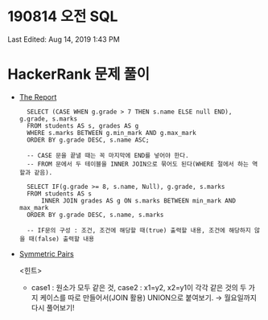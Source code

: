 # 190814 오전 SQL

Last Edited: Aug 14, 2019 1:43 PM

# HackerRank 문제 풀이

- [The Report](https://www.hackerrank.com/challenges/the-report/problem)

        SELECT (CASE WHEN g.grade > 7 THEN s.name ELSE null END), g.grade, s.marks
        FROM students AS s, grades AS g
        WHERE s.marks BETWEEN g.min_mark AND g.max_mark
        ORDER BY g.grade DESC, s.name ASC;
        
        -- CASE 문을 끝낼 때는 꼭 마지막에 END를 넣어야 한다.
        -- FROM 문에서 두 테이블을 INNER JOIN으로 묶어도 된다(WHERE 절에서 하는 역할과 같음).

        SELECT IF(g.grade >= 8, s.name, Null), g.grade, s.marks
        FROM students AS s
        	INNER JOIN grades AS g ON s.marks BETWEEN min_mark AND max_mark
        ORDER BY g.grade DESC, s.name, s.marks
        
        -- IF문의 구성 : 조건, 조건에 해당할 때(true) 출력할 내용, 조건에 해당하지 않을 때(false) 출력할 내용

- [Symmetric Pairs](https://www.hackerrank.com/challenges/symmetric-pairs/problem)

    <힌트>

    - case1 : 원소가 모두 같은 것, case2 : x1=y2, x2=y1이 각각 같은 것의 두 가지 케이스를 따로 만들어서(JOIN 활용) UNION으로 붙여보기.
    → 월요일까지 다시 풀어보기!
